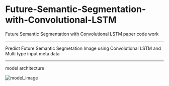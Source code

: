 # Future-Semantic-Segmentation-with-Convolutional-LSTM
Future Semantic Segmentation with Convolutional LSTM paper code work
<hr/>
Predict Future Semantic Segmetation Image using Convolutional LSTM and Multi type input meta data
<hr/>
model architecture

![model_image](https://user-images.githubusercontent.com/69128174/149872428-3b772937-a65c-4eeb-ae92-22e374e81e8c.PNG)
